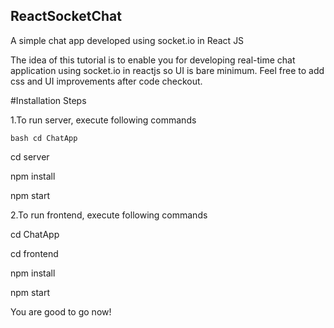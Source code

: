 ## ReactSocketChat

A simple chat app developed using socket.io in React JS

The idea of this tutorial is to enable you for developing real-time chat application using socket.io in reactjs so UI is bare minimum. Feel free to add css and UI improvements after code checkout.

#Installation Steps

1.To run server, execute following commands

```bash cd ChatApp ```

cd server

npm install

npm start

2.To run frontend, execute following commands

cd ChatApp

cd frontend

npm install

npm start

You are good to go now!
